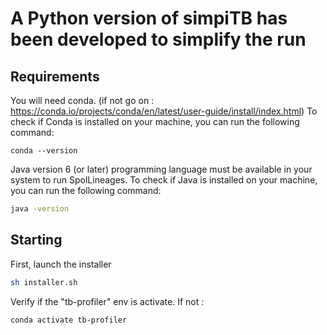 # A Python version of simpiTB has been developed to simplify the run

## Requirements
You will need conda. (if not go on : https://conda.io/projects/conda/en/latest/user-guide/install/index.html)
To check if Conda is installed on your machine, you can run the following command:
```
conda --version
```
Java version 6 (or later) programming language must be available in your system to run SpolLineages.
To check if Java is installed on your machine, you can run the following command:
```bash
java -version
```
## Starting
First, launch the installer
```bash
sh installer.sh
```
Verify if the "tb-profiler" env is activate. 
If not :
```bash
conda activate tb-profiler
```

